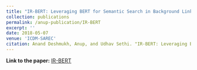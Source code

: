 ```yaml
---
title: "IR-BERT: Leveraging BERT for Semantic Search in Background Linking for News Articles"
collection: publications
permalink: /anup-publication/IR-BERT
excerpt: ''
date: 2018-05-07
venue: 'ICDM-SAREC'
citation: Anand Deshmukh, Anup, and Udhav Sethi. "IR-BERT: Leveraging BERT for Semantic Search in Background Linking for News Articles." arXiv e-prints (2020): arXiv-2007.
---
```



**Link to the paper:** [IR-BERT](https://arxiv.org/abs/2007.12603)

<!-- ---
title: "IR BERT Leveraging BERT for Semantic Search in Background Linking for News Articles"
collection: publications
permalink: /anup-publication/IR-BERT:-Leveraging-BERT-for-Semantic-Search-in-Background-Linking-for-News-Articles
excerpt: ''
date: 2020-07-01
venue: 'ArXiv'
citation: 
---
 -->



